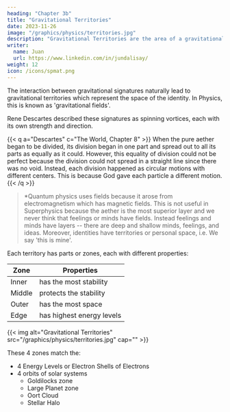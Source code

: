 ```yaml
---
heading: "Chapter 3b"
title: "Gravitational Territories"
date: 2023-11-26
image: "/graphics/physics/territories.jpg"
description: "Gravitational Territories are the area of a gravitational signature"
writer:
  name: Juan
  url: https://www.linkedin.com/in/jundalisay/
weight: 12
icon: /icons/spmat.png
---
```



The interaction between gravitational signatures naturally lead to gravitational territories which represent the space of the identity. In Physics, this is known as 'gravitational fields'.

Rene Descartes described these signatures as spinning vortices, each with its own strength and direction. 

{{< q a="Descartes" c="The World, Chapter 8" >}}
When the pure aether began to be divided, its division began in one part and spread out to all its parts as equally as it could. However, this equality of division could not be perfect because the division could not spread in a straight line since there was no void. Instead, each division happened as circular motions with different centers. This is because God gave each particle a different motion.
{{< /q >}}


> *Quantum physics uses fields because it arose from electromagnetism which has magnetic fields. This is not useful in Superphysics because the aether is the most superior layer and we never think that feelings or minds have fields. Instead feelings and minds have layers -- there are deep and shallow minds, feelings, and ideas. Moreover, identities have territories or personal space, i.e. We say 'this is mine'.


Each territory has parts or zones, each with different properties:

Zone | Properties
--- | ---
Inner   | has the most stability 
Middle  | protects the stability 
Outer   | has the most space 
Edge    | has highest energy levels

{{< img alt="Gravitational Territories" src="/graphics/physics/territories.jpg" cap="" >}}

These 4 zones match the:
- 4 Energy Levels or Electron Shells of Electrons
- 4 orbits of solar systems 
  - Goldilocks zone
  - Large Planet zone
  - Oort Cloud
  - Stellar Halo
